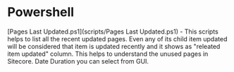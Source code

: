 # Powershell

[Pages Last Updated.ps1](scripts/Pages Last Updated.ps1) - This scripts helps to list all the recent updated pages. Even any of its child item updated will be considered that item is updated recently and it shows as "releated item updated" column. This helps to understand the unused pages in Sitecore. Date Duration you can select from GUI. 
